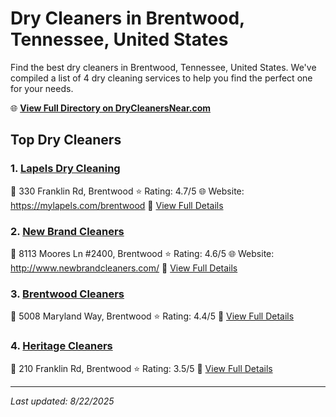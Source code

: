 # Dry Cleaners in Brentwood, Tennessee, United States

Find the best dry cleaners in Brentwood, Tennessee, United States. We've compiled a list of 4 dry cleaning services to help you find the perfect one for your needs.

🌐 **[View Full Directory on DryCleanersNear.com](https://drycleanersnear.com/city/US/Tennessee/Brentwood)**

## Top Dry Cleaners

### 1. [Lapels Dry Cleaning](https://drycleanersnear.com/dryCleaner/6861efac6d1fa2e11f513818/lapels-dry-cleaning)
📍 330 Franklin Rd, Brentwood
⭐ Rating: 4.7/5
🌐 Website: https://mylapels.com/brentwood
🔗 [View Full Details](https://drycleanersnear.com/dryCleaner/6861efac6d1fa2e11f513818/lapels-dry-cleaning)

### 2. [New Brand Cleaners](https://drycleanersnear.com/dryCleaner/6861efac6d1fa2e11f51375e/new-brand-cleaners)
📍 8113 Moores Ln #2400, Brentwood
⭐ Rating: 4.6/5
🌐 Website: http://www.newbrandcleaners.com/
🔗 [View Full Details](https://drycleanersnear.com/dryCleaner/6861efac6d1fa2e11f51375e/new-brand-cleaners)

### 3. [Brentwood Cleaners](https://drycleanersnear.com/dryCleaner/6861efad6d1fa2e11f513aa6/brentwood-cleaners)
📍 5008 Maryland Way, Brentwood
⭐ Rating: 4.4/5
🔗 [View Full Details](https://drycleanersnear.com/dryCleaner/6861efad6d1fa2e11f513aa6/brentwood-cleaners)

### 4. [Heritage Cleaners](https://drycleanersnear.com/dryCleaner/6861efad6d1fa2e11f513bc6/heritage-cleaners)
📍 210 Franklin Rd, Brentwood
⭐ Rating: 3.5/5
🔗 [View Full Details](https://drycleanersnear.com/dryCleaner/6861efad6d1fa2e11f513bc6/heritage-cleaners)


---

*Last updated: 8/22/2025*
